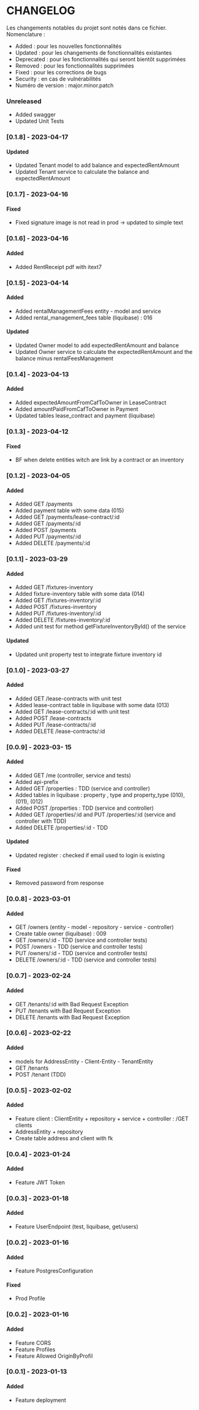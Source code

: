 # CHANGELOG

Les changements notables du projet sont notés dans ce fichier.  
Nomenclature :

- Added : pour les nouvelles fonctionnalités
- Updated : pour les changements de fonctionnalités existantes
- Deprecated : pour les fonctionnalités qui seront bientôt supprimées
- Removed : pour les fonctionnalités supprimées
- Fixed : pour les corrections de bugs
- Security : en cas de vulnérabilités
- Numéro de version : major.minor.patch

### Unreleased

- Added swagger
- Updated Unit Tests

### [0.1.8] - 2023-04-17

#### Updated

- Updated Tenant model to add balance and expectedRentAmount
- Updated Tenant service to calculate the balance and expectedRentAmount

### [0.1.7] - 2023-04-16

#### Fixed

- Fixed signature image is not read in prod ->  updated to simple text

### [0.1.6] - 2023-04-16

#### Added

- Added RentReceipt pdf with itext7

### [0.1.5] - 2023-04-14

#### Added

- Added rentalManagementFees entity - model and service
- Added rental_management_fees table (liquibase) : 016

#### Updated

- Updated Owner model to add expectedRentAmount and balance
- Updated Owner service to calculate the expectedRentAmount and the balance minus rentalFeesManagement

### [0.1.4] - 2023-04-13

#### Added

- Added expectedAmountFromCafToOwner in LeaseContract
- Added amountPaidFromCafToOwner in Payment
- Updated tables lease_contract and payment (liquibase)

### [0.1.3] - 2023-04-12

#### Fixed

- BF when delete entities witch are link by a contract or an inventory

### [0.1.2] - 2023-04-05

#### Added

- Added GET /payments
- Added payment table with some data (015)
- Added GET /payments/lease-contract/:id
- Added GET /payments/:id
- Added POST /payments
- Added PUT /payments/:id
- Added DELETE /payments/:id

### [0.1.1] - 2023-03-29

#### Added

- Added GET /fixtures-inventory
- Added fixture-inventory table with some data (014)
- Added GET /fixtures-inventory/:id
- Added POST /fixtures-inventory
- Added PUT /fixtures-inventory/:id
- Added DELETE /fixtures-inventory/:id
- Added unit test for method getFixtureInventoryById() of the service

#### Updated

- Updated unit property test to integrate fixture inventory id

### [0.1.0] - 2023-03-27

#### Added

- Added GET /lease-contracts with unit test
- Added lease-contract table in liquibase with some data (013)
- Added GET /lease-contracts/:id with unit test
- Added POST /lease-contracts
- Added PUT /lease-contracts/:id
- Added DELETE /lease-contracts/:id

### [0.0.9] - 2023-03- 15

#### Added

- Added GET /me (controller, service and tests)
- Added api-prefix
- Added GET /properties : TDD (service and controller)
- Added tables in liquibase : property , type and property_type (010), (011), (012)
- Added POST /properties : TDD (service and controller)
- Added GET /properties/:id and PUT /properties/:id (service and controller with TDD)
- Added DELETE /properties/:id - TDD

#### Updated

- Updated register : checked if email used to login is existing

#### Fixed

- Removed password from response

### [0.0.8] - 2023-03-01

#### Added

- GET /owners (entity - model - repository - service - controller)
- Create table owner (liquibase) : 009
- GET /owners/:id - TDD (service and controller tests)
- POST /owners - TDD (service and controller tests)
- PUT /owners/:id - TDD (service and controller tests)
- DELETE /owners/:id - TDD (service and controller tests)

### [0.0.7] - 2023-02-24

#### Added

- GET /tenants/:id with Bad Request Exception
- PUT /tenants with Bad Request Exception
- DELETE /tenants with Bad Request Exception

### [0.0.6] - 2023-02-22

#### Added

- models for AddressEntity - Client-Entity - TenantEntity
- GET /tenants
- POST /tenant (TDD)

### [0.0.5] - 2023-02-02

#### Added

- Feature client : ClientEntity + repository + service + controller : /GET clients
- AddressEntity + repository
- Create table address and client with fk

### [0.0.4] - 2023-01-24

#### Added

- Feature JWT Token

### [0.0.3] - 2023-01-18

#### Added

- Feature UserEndpoint (test, liquibase, get/users)

### [0.0.2] - 2023-01-16

#### Added

- Feature PostgresConfiguration

#### Fixed

- Prod Profile

### [0.0.2] - 2023-01-16

#### Added

- Feature CORS
- Feature Profiles
- Feature Allowed OriginByProfil

### [0.0.1] - 2023-01-13

#### Added

- Feature deployment


